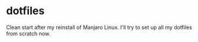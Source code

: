 # dotfiles

Clean start after my reinstall of Manjaro Linux. I'll try to set up all my dotfiles from scratch now.
